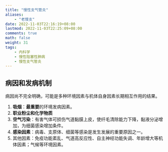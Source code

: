 ```yaml
---
title: "慢性支气管炎"
aliases:
    - "老慢支"
date: 2022-11-03T22:16:19+08:00
lastmod: 2022-11-03T22:25:09+08:00
comments: true
math: false
weight: 31
tags:
    - 内科学
    - 慢性阻塞性肺病
    - 慢性支气管炎
---
```


<!--more-->

## 病因和发病机制

病因尚不完全明确，可能是多种环境因素与机体自身因素长期相互作用的结果。

1. **吸烟**：**最重要**的环境发病因素。
2. **职业粉尘和化学物质**
3. **空气污染**：有害气体可损伤气道黏膜上皮，使纤毛清除能力下降，黏液分泌增加，为细菌感染增加条件。
4. **感染因素**：病毒、支原体、细菌等感染是发生发展的重要原因之一。
5. 其他因素：免疫功能紊乱、气道高反应性、自主神经功能失调、年龄增大等机体因素；气候等环境因素。

